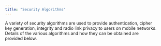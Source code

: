 ```yaml
---
title: "Security Algorithms"
---
```


A variety of security algorithms are used to provide authentication, cipher key generation, integrity and radio link privacy to users on mobile networks. Details of the various algorithms and how they can be obtained are provided below.

